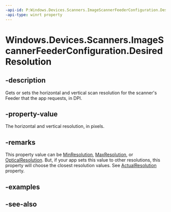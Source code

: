 ----api-id: P:Windows.Devices.Scanners.ImageScannerFeederConfiguration.DesiredResolution
-api-type: winrt property
---<!-- Property syntaxpublic Windows.Devices.Scanners.ImageScannerResolution DesiredResolution { get;  set; }--># Windows.Devices.Scanners.ImageScannerFeederConfiguration.DesiredResolution## -descriptionGets or sets the horizontal and vertical scan resolution for the scanner's Feeder that the app requests, in DPI.## -property-valueThe horizontal and vertical resolution, in pixels.## -remarksThis property value can be [MinResolution](imagescannerfeederconfiguration_minresolution.md), [MaxResolution](imagescannerfeederconfiguration_maxresolution.md), or [OpticalResolution](imagescannerfeederconfiguration_opticalresolution.md). But, if your app sets this value to other resolutions, this property will choose the closest resolution values. See [ActualResolution](imagescannerfeederconfiguration_actualresolution.md) property.## -examples## -see-also